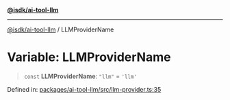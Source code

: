[**@isdk/ai-tool-llm**](../README.md)

***

[@isdk/ai-tool-llm](../globals.md) / LLMProviderName

# Variable: LLMProviderName

> `const` **LLMProviderName**: `"llm"` = `'llm'`

Defined in: [packages/ai-tool-llm/src/llm-provider.ts:35](https://github.com/isdk/ai-tool-llm.js/blob/0105e0806703dc594a3652a122c6373b3789706e/src/llm-provider.ts#L35)
